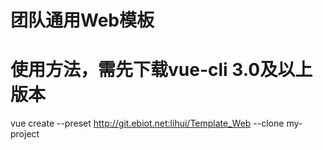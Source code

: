 
# 团队通用Web模板

# 使用方法，需先下载vue-cli 3.0及以上版本
 vue create --preset http://git.ebiot.net:lihui/Template_Web --clone my-project
